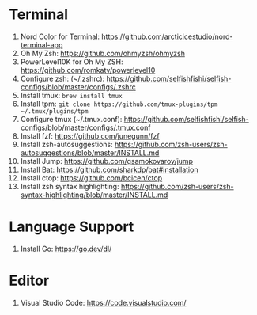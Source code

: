 # Terminal
1. Nord Color for Terminal: https://github.com/arcticicestudio/nord-terminal-app 
2. Oh My Zsh: https://github.com/ohmyzsh/ohmyzsh
3. PowerLevel10K for Oh My ZSH: https://github.com/romkatv/powerlevel10
3. Configure zsh: (~/.zshrc): https://github.com/selfishfishi/selfish-configs/blob/master/configs/.zshrc
4. Install tmux: `brew install tmux`
5. Install tpm: `git clone https://github.com/tmux-plugins/tpm ~/.tmux/plugins/tpm`
6. Configure tmux (~/.tmux.conf): https://github.com/selfishfishi/selfish-configs/blob/master/configs/.tmux.conf
7. Install fzf: https://github.com/junegunn/fzf
8. Install zsh-autosuggestions: https://github.com/zsh-users/zsh-autosuggestions/blob/master/INSTALL.md
9. Install Jump: https://github.com/gsamokovarov/jump
10. Install Bat: https://github.com/sharkdp/bat#installation
11. Install ctop: https://github.com/bcicen/ctop
12. Install zsh syntax highlighting: https://github.com/zsh-users/zsh-syntax-highlighting/blob/master/INSTALL.md

# Language Support
1. Install Go: https://go.dev/dl/
# Editor
1. Visual Studio Code: https://code.visualstudio.com/
